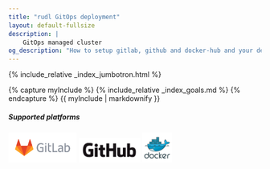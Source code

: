 ```yaml
---
title: "rudl GitOps deployment"
layout: default-fullsize
description: |
    GitOps managed cluster
og_description: "How to setup gitlab, github and docker-hub and your development environment"
---
```

{% include_relative _index_jumbotron.html %}

<div class="container container-fluid">
<div class="row flex-xl-nowrap">
    <div class="col-12 col-md-6 mt-3">
        <div class="card">
            <div class="card-body">
                <p class="card-text">
                    {% capture myInclude %}
                    {% include_relative _index_goals.md %}
                    {% endcapture %}
                    {{ myInclude | markdownify }}
                </p>
            </div>
        </div>
    </div>
    <div class="col-12 col-md-6 mt-3">
        <div class="card">
            <div class="card-body">
                <h5 class="card-title">Supported platforms</h5>
                 <p class="card-text">
                    <img src="start/logo-gitlab.png" alt="gitlab" style="height: 60px">
                    <img src="start/logo-github.png" alt="github" style="height: 50px">
                    <img src="start/logo-docker.png" alt="docker" style="height: 60px">
                </p>
            </div>
        </div>
    </div>
</div>
</div>






<div class="container mt-5 markdown-body" markdown="1">


</div>



